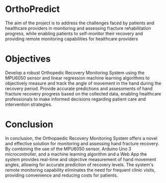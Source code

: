 # OrthoPredict
The aim of the project is to address the challenges faced by patients and healthcare providers in monitoring and assessing fracture rehabilitation progress, while enabling patients to self-monitor their recovery and providing remote monitoring capabilities for healthcare providers

# Objectives 
Develop a robust Orthopedic Recovery Monitoring System using the MPU6050 sensor and linear regression machine learning algorithms to objectively measure and track the angle of movement in the hand during the recovery period.
Provide accurate predictions and assessments of hand fracture recovery progress based on the collected data, enabling healthcare professionals to make informed decisions regarding patient care and intervention strategies.

# Conclusion
In conclusion, the Orthopaedic Recovery Monitoring System offers a novel and effective solution for monitoring and assessing hand fracture recovery. By combining the use of the MPU6050 sensor, Arduino Uno 3 microcontroller, and a machine learning algorithm and a Web App the system provides real-time and objective measurement of hand movement angles, allowing for accurate prediction of recovery levels. The system's remote monitoring capability eliminates the need for frequent clinic visits, providing convenience and reducing costs for patients.
